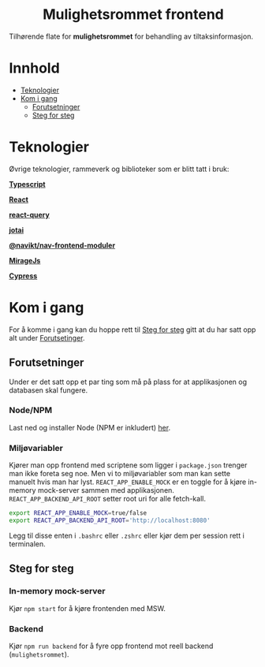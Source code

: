 <h1 align="center">Mulighetsrommet frontend</h1>
<p>
Tilhørende flate for <strong>mulighetsrommet</strong> for behandling av tiltaksinformasjon.
</p>

# Innhold

- [Teknologier](#teknologier)
- [Kom i gang](#kom-i-gang)
  - [Forutsetninger](#forutsetninger)
  - [Steg for steg](#steg-for-steg)

# <a name="teknologier"></a>Teknologier

Øvrige teknologier, rammeverk og biblioteker som er blitt tatt i bruk:

[**Typescript**](https://www.typescriptlang.org/)

[**React**](https://reactjs.org/)

[**react-query**](https://react-query.tanstack.com/)

[**jotai**](https://github.com/pmndrs/jotai)

[**@navikt/nav-frontend-moduler**](https://github.com/navikt/nav-frontend-moduler)

[**MirageJs**](https://miragejs.com/)

[**Cypress**](https://www.cypress.io/)

# <a name="kom-i-gang"></a>Kom i gang

For å komme i gang kan du hoppe rett til [Steg for steg](#steg-for-steg) gitt at du har satt opp alt under [Forutsetinger](#forutsetninger).

## <a name="forutsetninger"></a>Forutsetninger

Under er det satt opp et par ting som må på plass for at applikasjonen og databasen skal fungere.

### Node/NPM

Last ned og installer Node (NPM er inkludert) [her](https://nodejs.org/en/).

### Miljøvariabler

Kjører man opp frontend med scriptene som ligger i `package.json` trenger man ikke foreta seg noe. Men vi to miljøvariabler som man kan sette manuelt hvis man har lyst. `REACT_APP_ENABLE_MOCK` er en toggle for å kjøre in-memory mock-server sammen med applikasjonen. `REACT_APP_BACKEND_API_ROOT` setter root uri for alle fetch-kall.

```sh
export REACT_APP_ENABLE_MOCK=true/false
export REACT_APP_BACKEND_API_ROOT='http://localhost:8080'
```

Legg til disse enten i `.bashrc` eller `.zshrc` eller kjør dem per session rett i terminalen.

## <a name="steg-for-steg"></a>Steg for steg

### In-memory mock-server

Kjør `npm start` for å kjøre frontenden med MSW.

### Backend

Kjør `npm run backend` for å fyre opp frontend mot reell backend (`mulighetsrommet`).
